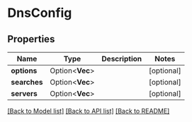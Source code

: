 # DnsConfig

## Properties

Name | Type | Description | Notes
------------ | ------------- | ------------- | -------------
**options** | Option<**Vec<String>**> |  | [optional]
**searches** | Option<**Vec<String>**> |  | [optional]
**servers** | Option<**Vec<String>**> |  | [optional]

[[Back to Model list]](../README.md#documentation-for-models) [[Back to API list]](../README.md#documentation-for-api-endpoints) [[Back to README]](../README.md)


